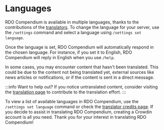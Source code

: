 # Languages

RDO Compendium is available in multiple languages, thanks to the contributions of the [translators](/wiki/credits/translators). To change the language for your server, use the `/settings` command and select a language using `/settings set language`.

Once the language is set, RDO Compendium will automatically respond in the chosen language. For instance, if you set it to English, RDO Compendium will reply in English when you use `/help`.

In some cases, you may encounter content that hasn't been translated. This could be due to the content not being translated yet, external sources like news articles or notifications, or if the content is sent in a direct message.

:::info Want to help out?
If you notice untranslated content, consider visiting the [translation page](https://rdo.gg/translate/) to contribute to the translation effort.
:::

To view a list of available languages in RDO Compendium, use the `/settings set language` command or check the [translator credits page](/wiki/credits/translators). If you decide to assist in translating RDO Compendium, creating a Crowdin account is all you need. Thank you for your interest in translating RDO Compendium!
